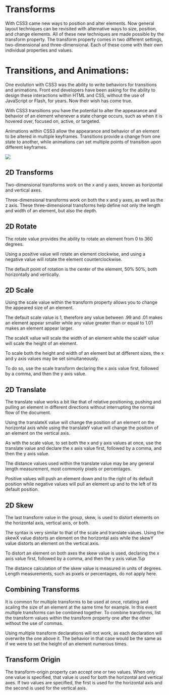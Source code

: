 # Transforms

With CSS3 came new ways to position and alter elements. Now general layout techniques can be revisited with alternative ways to size, position, and change elements. All of these new techniques are made possible by the transform property. The transform property comes in two different settings, two-dimensional and three-dimensional. Each of these come with their own individual properties and values.

# Transitions, and Animations:

One evolution with CSS3 was the ability to write behaviors for transitions and animations. Front end developers have been asking for the ability to design these interactions within HTML and CSS, without the use of JavaScript or Flash, for years. Now their wish has come true.

With CSS3 transitions you have the potential to alter the appearance and behavior of an element whenever a state change occurs, such as when it is hovered over, focused on, active, or targeted.

Animations within CSS3 allow the appearance and behavior of an element to be altered in multiple keyframes. Transitions provide a change from one state to another, while animations can set multiple points of transition upon different keyframes.

![](https://camo.githubusercontent.com/6abdad437a7b0f001e709cd2c7eb588a2e7c812829460e4f3c1efac851bb8ce0/68747470733a2f2f747365332e6d6d2e62696e672e6e65742f74683f69643d4f49502e386673354273594d39775545642d4574725765436a414861466a267069643d41706926503d3026773d32333026683d313734)


## 2D Transforms
Two-dimensional transforms work on the x and y axes, known as horizontal and vertical axes.

Three-dimensional transforms work on both the x and y axes, as well as the z axis. These three-dimensional transforms help define not only the length and width of an element, but also the depth.

## 2D Rotate

The rotate value provides the ability to rotate an element from 0 to 360 degrees.

Using a positive value will rotate an element clockwise, and using a negative value will rotate the element counterclockwise.

The default point of rotation is the center of the element, 50% 50%, both horizontally and vertically.

## 2D Scale

Using the scale value within the transform property allows you to change the appeared size of an element.

The default scale value is 1, therefore any value between .99 and .01 makes an element appear smaller while any value greater than or equal to 1.01 makes an element appear larger.

The scaleX value will scale the width of an element while the scaleY value will scale the height of an element.

To scale both the height and width of an element but at different sizes, the x and y axis values may be set simultaneously.

To do so, use the scale transform declaring the x axis value first, followed by a comma, and then the y axis value.

## 2D Translate

The translate value works a bit like that of relative positioning, pushing and pulling an element in different directions without interrupting the normal flow of the document.

Using the translateX value will change the position of an element on the horizontal axis while using the translateY value will change the position of an element on the vertical axis.

As with the scale value, to set both the x and y axis values at once, use the translate value and declare the x axis value first, followed by a comma, and then the y axis value.

The distance values used within the translate value may be any general length measurement, most commonly pixels or percentages.

Positive values will push an element down and to the right of its default position while negative values will pull an element up and to the left of its default position.

## 2D Skew

The last transform value in the group, skew, is used to distort elements on the horizontal axis, vertical axis, or both.

The syntax is very similar to that of the scale and translate values. Using the skewX value distorts an element on the horizontal axis while the skewY value distorts an element on the vertical axis.

To distort an element on both axes the skew value is used, declaring the x axis value first, followed by a comma, and then the y axis value.%p

The distance calculation of the skew value is measured in units of degrees. Length measurements, such as pixels or percentages, do not apply here.

## Combining Transforms

It is common for multiple transforms to be used at once, rotating and scaling the size of an element at the same time for example. In this event multiple transforms can be combined together. To combine transforms, list the transform values within the transform property one after the other without the use of commas.

Using multiple transform declarations will not work, as each declaration will overwrite the one above it. The behavior in that case would be the same as if we were to set the height of an element numerous times. 

## Transform Origin

The transform-origin property can accept one or two values. When only one value is specified, that value is used for both the horizontal and vertical axes. If two values are specified, the first is used for the horizontal axis and the second is used for the vertical axis.